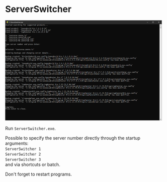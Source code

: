# ServerSwitcher

![image](.media/ServerSwitcher.png)

Run `ServerSwitcher.exe`.

Possible to specify the server number directly through the startup arguments:  
`ServerSwitcher 1`  
`ServerSwitcher 2`  
`ServerSwitcher 3`  
and via shortcuts or batch.

Don't forget to restart programs.
